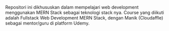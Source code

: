 Repositori ini dikhususkan dalam mempelajari web development menggunakan MERN Stack sebagai teknologi stack nya.
Course yang diikuti adalah Fullstack Web Development MERN Stack, dengan Manik (Cloudaffle) sebagai mentor/guru di platform Udemy.
